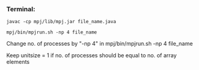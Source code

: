 ### Terminal:
    javac -cp mpj/lib/mpj.jar file_name.java
    
    mpj/bin/mpjrun.sh -np 4 file_name

Change no. of processes by "-np 4" in mpj/bin/mpjrun.sh -np 4 file_name

Keep unitsize = 1 if no. of processes should be equal to no. of array elements
